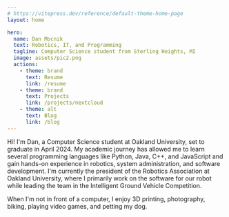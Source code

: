```yaml
---
# https://vitepress.dev/reference/default-theme-home-page
layout: home

hero:
  name: Dan Mocnik
  text: Robotics, IT, and Programming
  tagline: Computer Science student from Sterling Heights, MI
  image: assets/pic2.png
  actions:
    - theme: brand
      text: Resume
      link: /resume
    - theme: brand
      text: Projects
      link: /projects/nextcloud
    - theme: alt
      text: Blog
      link: /blog
---
```


Hi! I'm Dan, a Computer Science student at Oakland University, set to graduate in April 2024. My academic journey has allowed me to learn several programming languages like Python, Java, C++, and JavaScript and gain hands-on experience in robotics, system administration, and software development. I'm currently the president of the Robotics Association at Oakland University, where I primarily work on the software for our robot while leading the team in the Intelligent Ground Vehicle Competition.

When I'm not in front of a computer, I enjoy 3D printing, photography, biking, playing video games, and petting my dog.  
